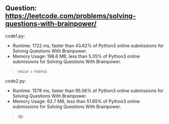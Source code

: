 ## Question: https://leetcode.com/problems/solving-questions-with-brainpower/

code1.py:
* Runtime: 1722 ms, faster than 43.62% of Python3 online submissions for Solving Questions With Brainpower.
* Memory Usage: 198.6 MB, less than 5.35% of Python3 online submissions for Solving Questions With Brainpower.
> recur + memo

code2.py:
* Runtime: 1578 ms, faster than 95.06% of Python3 online submissions for Solving Questions With Brainpower.
* Memory Usage: 62.7 MB, less than 51.85% of Python3 online submissions for Solving Questions With Brainpower.
> dp